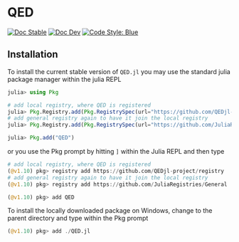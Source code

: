 # QED

[![Doc Stable](https://img.shields.io/badge/docs-stable-blue.svg)](https://qedjl-project.github.io/QED.jl/main)
[![Doc Dev](https://img.shields.io/badge/docs-dev-blue.svg)](https://qedjl-project.github.io/QED.jl/dev)
[![Code Style: Blue](https://img.shields.io/badge/code%20style-blue-4495d1.svg)](https://github.com/invenia/BlueStyle)

## Installation

To install the current stable version of `QED.jl` you may use the standard julia package manager within the julia REPL

```julia
julia> using Pkg

# add local registry, where QED is registered
julia> Pkg.Registry.add(Pkg.RegistrySpec(url="https://github.com/QEDjl-project/registry"))
# add general registry again to have it join the local registry
julia> Pkg.Registry.add(Pkg.RegistrySpec(url="https://github.com/JuliaRegistries/General"))

julia> Pkg.add("QED")
```

or you use the Pkg prompt by hitting `]` within the Julia REPL and then type

```julia
# add local registry, where QED is registered
(@v1.10) pkg> registry add https://github.com/QEDjl-project/registry
# add general registry again to have it join the local registry
(@v1.10) pkg> registry add https://github.com/JuliaRegistries/General

(@v1.10) pkg> add QED
```

To install the locally downloaded package on Windows, change to the parent directory and type within the Pkg prompt

```julia
(@v1.10) pkg> add ./QED.jl
```
